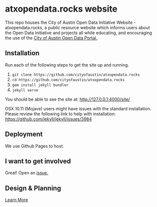# atxopendata.rocks website

This repo houses the City of Austin Open Data Initiative Website - atxopendata.rocks, a public resource website which informs users about the Open Data Initiative and projects all while educating, and encouraging the use of the [City of Austin Open Data Portal.](http://data.austintexas.gov)

## Installation

Run each of the following steps to get the site up and running.

1. `git clone https://github.com/cityofaustin/atxopendata.rocks`
2. `cd https://github.com/cityofaustin/atxopendata.rocks`
3. `gem install jekyll bundler`
4. `jekyll serve`

You should be able to see the site at: http://127.0.0.1:4000/site/

OSX 10.11 (Mojave) users might have issues with the standard installation. Please review the following link to help with installation: https://github.com/jekyll/jekyll/issues/3984

## Deployment

We use Github Pages to host.

## I want to get involved

Great! Open an [issue.](https://github.com/cityofaustin/atxopendata.rocks/issues)

## Design & Planning

[Learn More](https://github.com/cityofaustin/atxopendata.rocks/projects/1)
